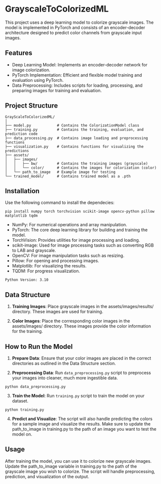# GrayscaleToColorizedML
This project uses a deep learning model to colorize grayscale images. The model is implemented in PyTorch and consists of an encoder-decoder architecture designed to predict color channels from grayscale input images.

## Features
- Deep Learning Model: Implements an encoder-decoder network for image colorization.
- PyTorch Implementation: Efficient and flexible model training and evaluation using PyTorch.
- Data Preprocessing: Includes scripts for loading, processing, and preparing images for training and evaluation.

## Project Structure
```
GrayScaleToColorizedML/
│
├── model.py            # Contains the ColorizationModel class
├── training.py         # Contains the training, evaluation, and prediction code
├── data_processing.py  # Contains image loading and preprocessing functions
├── visualization.py    # Contains functions for visualizing the predictions
├── assets/
│   ├── images/
│   │   ├── bw/         # Contains the training images (grayscale)
│   │   └── color/      # Contains the images for colorization (color)
│   └── path_to_image   # Example image for testing
└── trained_model/      # Contains trained model as a .pth
```

## Installation
Use the following command to install the dependecies:

```
pip install numpy torch torchvision scikit-image opencv-python pillow matplotlib tqdm
```
- NumPy: For numerical operations and array manipulation.
- PyTorch: The core deep learning library for building and training the model.
- TorchVision: Provides utilities for image processing and loading.
- scikit-image: Used for image processing tasks such as converting RGB to LAB and grayscale.
- OpenCV: For image manipulation tasks such as resizing.
- Pillow: For opening and processing images.
- Matplotlib: For visualizing the results.
- TQDM: For progress visualization.

```
Python Version: 3.10
```
## Data Structure
1. **Training Images**: Place grayscale images in the assets/images/results/ directory. These images are used for training.

2. **Color Images**: Place the corresponding color images in the assets/images/ directory. These images provide the color information for the training.

## How to Run the Model
1. **Prepare Data**: Ensure that your color images are placed in the correct directories as outlined in the Data Structure section.

2. **Preprocessing Data**: Run `data_preprocessing.py` script to preprocess your images into cleaner, much more ingestible data.

```
python data_preprocessing.py
```


3. **Train the Model**: Run `training.py` script to train the model on your dataset.

```
python training.py
```

4. **Predict and Visualize**: The script will also handle predicting the colors for a sample image and visualize the results.
Make sure to update the path_to_image in training.py to the path of an image you want to test the model on.

## Usage
After training the model, you can use it to colorize new grayscale images. Update the path_to_image variable in training.py to the path of the grayscale image you wish to colorize. The script will handle preprocessing, prediction, and visualization of the output.